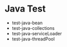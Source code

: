 # Java Test

- test-java-bean
- test-java-collections
- test-java-serviceLoader
- test-java-threadPool

